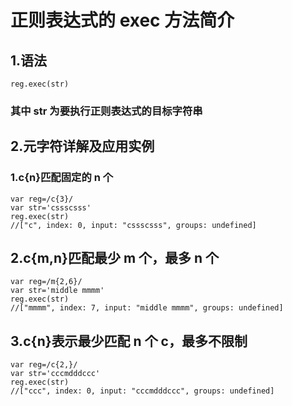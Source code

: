 # 正则表达式的 exec 方法简介

## 1.语法

```
reg.exec(str)
```

### 其中 str 为要执行正则表达式的目标字符串

## 2.元字符详解及应用实例

### 1.c{n}匹配固定的 n 个

```
var reg=/c{3}/
var str='cssscsss'
reg.exec(str)
//["c", index: 0, input: "cssscsss", groups: undefined]
```

## 2.c{m,n}匹配最少 m 个，最多 n 个

```
var reg=/m{2,6}/
var str='middle mmmm'
reg.exec(str)
//["mmmm", index: 7, input: "middle mmmm", groups: undefined]
```

## 3.c{n}表示最少匹配 n 个 c，最多不限制

```
var reg=/c{2,}/
var str='cccmdddccc'
reg.exec(str)
//["ccc", index: 0, input: "cccmdddccc", groups: undefined]
```

